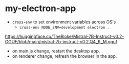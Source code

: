 # my-electron-app

- `cross-env` to set environment variables across OS's
  - `cross-env NODE_ENV=development electron .`

https://huggingface.co/TheBloke/Mistral-7B-Instruct-v0.2-GGUF/blob/main/mistral-7b-instruct-v0.2.Q4_K_M.gguf

- on main.js change, restart the desktop app.
- on renderer change, refresh the browser in the app.
